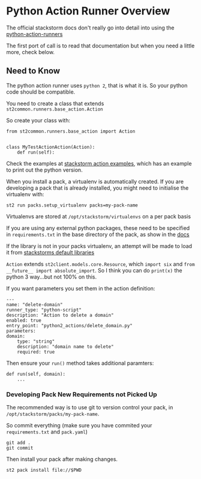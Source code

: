 # Python Action Runner Overview

The official stackstorm docs don't really go into detail into using the [python-action-runners](https://docs.stackstorm.com/reference/runners.html#python-runner-python-script)

The first port of call is to read that documentation but when you need a little more, check below.

## Need to Know

The python action runner uses `python 2`, that is what it is. So your python code should be compatible.

You need to create a class that extends `st2common.runners.base_action.Action`

So create your class with:

    from st2common.runners.base_action import Action


    class MyTestActionAction(Action):
        def run(self):

Check the examples at [stackstorm action examples](https://github.com/StackStorm/st2/blob/master/contrib/examples/actions/pythonactions/forloop_parse_github_repos.py), which has an example to print out the python version.

When you install a pack, a virtualenv is automatically created. If you are developing a pack that is already installed, you might need to initialise the virtualenv with:

    st2 run packs.setup_virtualenv packs=my-pack-name

Virtualenvs are stored at `/opt/stackstorm/virtualenvs` on a per pack basis

If you are using any external python packages, these need to be specified in `requirements.txt` in the base directory of the pack, as show in the [docs](https://docs.stackstorm.com/reference/packs.html?highlight=requirements%20txt)

If the library is not in your packs virtualenv, an attempt will be made to load it from [stackstorms default libraries](https://github.com/StackStorm/st2/blob/master/requirements.txt)

`Action` extends `st2client.models.core.Resource`, which `import six` and `from __future__ import absolute_import`.
So I think you can do `print(x)` the python 3 way...but not 100% on this.

If you want parameters you set them in the action definition:

    ---
    name: "delete-domain"
    runner_type: "python-script"
    description: "Action to delete a domain"
    enabled: true
    entry_point: "python2_actions/delete_domain.py"
    parameters:
    domain:
        type: "string"
        description: "domain name to delete"
        required: true

Then ensure your `run()` method takes additional paramters:

    def run(self, domain):
        ...

### Developing Pack New Requirements not Picked Up

The recommended way is to use git to version control your pack, in `/opt/stackstorm/packs/my-pack-name`.

So commit everything (make sure you have commited your `requirements.txt` and `pack.yaml`)

    git add .
    git commit

Then install your pack after making changes.

    st2 pack install file://$PWD


